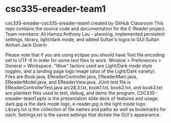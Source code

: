 # csc335-ereader-team1
csc335-ereader-csc335-ereader-team1 created by GitHub Classroom
This repo contains the source code and documentation for the E-Reader project. 
Team members: 
Ali Hamza
Anthony Lau - planning, implemented persistent settings, library, light/dark mode, and added Sultan's logos to GUI
Sultan Alnhari
Jack Guerin

Please note that if you are using eclipse you should have Text file encoding set to UTF-8 in order for some text files to work. Window > Preferences > General > Workspace. 
"Wow" factors used are Light/Dark mode style toggles, and a landing page logo image (also of the Light/Dark variety). 
Files are Book.java, EReaderController.java, EReaderMain.java, EReaderModel.java, and EReaderView.java. 
JUnit test file is EReaderControllerTest.java
arc28.3.txt, book1.txt, book2.txt, and book3.txt are plaintext files used to test, debug, and demo the program. 
CSC335-ereader-team1.pptx is the presentation slide deck of features and usage. 
dark.jpg is the dark mode logo, e-reader.jpg is the light mode logo. 
Library.txt is the collection of file names and paths as well as bookmarks for each. 
Settings.txt is the saved settings that dictate the GUI's appearance. 
